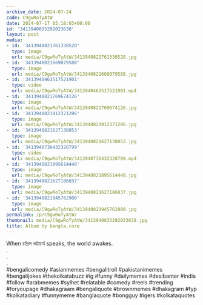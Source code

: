 ```yaml
---
archive_date: 2024-07-24
code: C9gwRoTyAtW
date: 2024-07-17 05:18:03+00:00
id: '3413940835292023638'
layout: post
media:
- id: '3413940821761338520'
  type: image
  url: media/C9gwRoTyAtW/3413940821761338520.jpg
- id: '3413940821669079588'
  type: image
  url: media/C9gwRoTyAtW/3413940821669079588.jpg
- id: '3413940463517521901'
  type: video
  url: media/C9gwRoTyAtW/3413940463517521901.mp4
- id: '3413940821769674126'
  type: image
  url: media/C9gwRoTyAtW/3413940821769674126.jpg
- id: '3413940821912371286'
  type: image
  url: media/C9gwRoTyAtW/3413940821912371286.jpg
- id: '3413940821627138053'
  type: image
  url: media/C9gwRoTyAtW/3413940821627138053.jpg
- id: '3413940736432328799'
  type: video
  url: media/C9gwRoTyAtW/3413940736432328799.mp4
- id: '3413940821895614448'
  type: image
  url: media/C9gwRoTyAtW/3413940821895614448.jpg
- id: '3413940821627186837'
  type: image
  url: media/C9gwRoTyAtW/3413940821627186837.jpg
- id: '3413940821945762900'
  type: image
  url: media/C9gwRoTyAtW/3413940821945762900.jpg
permalink: /p/C9gwRoTyAtW/
thumbnail: media/C9gwRoTyAtW/3413940835292023638.jpg
title: Album by bangla.core
---
```


When চন্দ্রিল ভট্টাচাৰ্য speaks, the world awakes.  
.  
.  
.  
#bengalicomedy #asianmemes #bengalitroll #pakistanimemes #bengalijokes #thekolkatabuzz #ig #funny #dailymemes #desibanter #india #follow #arabmemes #sylhet #relatable #comedy #reels #trending #foryoupage #dhakagraam #bengaliquote #brownmemes #dhakagram #fyp #kolkatadiary #funnymeme #banglaquote #bongguy #igers #kolkataquotes